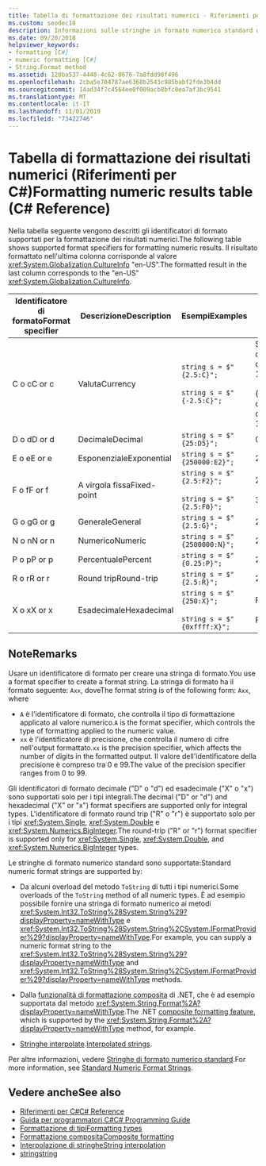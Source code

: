 ```yaml
---
title: Tabella di formattazione dei risultati numerici - Riferimenti per C#
ms.custom: seodec18
description: Informazioni sulle stringhe in formato numerico standard di C#
ms.date: 09/20/2018
helpviewer_keywords:
- formatting [C#]
- numeric formatting [C#]
- String.Format method
ms.assetid: 120ba537-4448-4c62-8676-7a8fdd98f496
ms.openlocfilehash: 2cba5e704787ae6368b2543c985babf2fde3b4dd
ms.sourcegitcommit: 14ad34f7c4564ee0f009acb8bfc0ea7af3bc9541
ms.translationtype: MT
ms.contentlocale: it-IT
ms.lasthandoff: 11/01/2019
ms.locfileid: "73422746"
---
```

# <a name="formatting-numeric-results-table-c-reference"></a><span data-ttu-id="46d87-103">Tabella di formattazione dei risultati numerici (Riferimenti per C#)</span><span class="sxs-lookup"><span data-stu-id="46d87-103">Formatting numeric results table (C# Reference)</span></span>

<span data-ttu-id="46d87-104">Nella tabella seguente vengono descritti gli identificatori di formato supportati per la formattazione dei risultati numerici.</span><span class="sxs-lookup"><span data-stu-id="46d87-104">The following table shows supported format specifiers for formatting numeric results.</span></span> <span data-ttu-id="46d87-105">Il risultato formattato nell'ultima colonna corrisponde al valore <xref:System.Globalization.CultureInfo> "en-US".</span><span class="sxs-lookup"><span data-stu-id="46d87-105">The formatted result in the last column corresponds to the "en-US" <xref:System.Globalization.CultureInfo>.</span></span>

|<span data-ttu-id="46d87-106">Identificatore di formato</span><span class="sxs-lookup"><span data-stu-id="46d87-106">Format specifier</span></span>|<span data-ttu-id="46d87-107">Descrizione</span><span class="sxs-lookup"><span data-stu-id="46d87-107">Description</span></span>|<span data-ttu-id="46d87-108">Esempi</span><span class="sxs-lookup"><span data-stu-id="46d87-108">Examples</span></span>|<span data-ttu-id="46d87-109">Risultato</span><span class="sxs-lookup"><span data-stu-id="46d87-109">Result</span></span>|  
|----------------------|-----------------|--------------|------------|  
|<span data-ttu-id="46d87-110">C o c</span><span class="sxs-lookup"><span data-stu-id="46d87-110">C or c</span></span>|<span data-ttu-id="46d87-111">Valuta</span><span class="sxs-lookup"><span data-stu-id="46d87-111">Currency</span></span>|`string s = $"{2.5:C}";`<br /><br /> `string s = $"{-2.5:C}";`|<span data-ttu-id="46d87-112">$2.50</span><span class="sxs-lookup"><span data-stu-id="46d87-112">$2.50</span></span><br /><br /> <span data-ttu-id="46d87-113">($2.50)</span><span class="sxs-lookup"><span data-stu-id="46d87-113">($2.50)</span></span>|  
|<span data-ttu-id="46d87-114">D o d</span><span class="sxs-lookup"><span data-stu-id="46d87-114">D or d</span></span>|<span data-ttu-id="46d87-115">Decimale</span><span class="sxs-lookup"><span data-stu-id="46d87-115">Decimal</span></span>|`string s = $"{25:D5}";`|<span data-ttu-id="46d87-116">00025</span><span class="sxs-lookup"><span data-stu-id="46d87-116">00025</span></span>|  
|<span data-ttu-id="46d87-117">E o e</span><span class="sxs-lookup"><span data-stu-id="46d87-117">E or e</span></span>|<span data-ttu-id="46d87-118">Esponenziale</span><span class="sxs-lookup"><span data-stu-id="46d87-118">Exponential</span></span>|`string s = $"{250000:E2}";`|<span data-ttu-id="46d87-119">2,50E+005</span><span class="sxs-lookup"><span data-stu-id="46d87-119">2.50E+005</span></span>|  
|<span data-ttu-id="46d87-120">F o f</span><span class="sxs-lookup"><span data-stu-id="46d87-120">F or f</span></span>|<span data-ttu-id="46d87-121">A virgola fissa</span><span class="sxs-lookup"><span data-stu-id="46d87-121">Fixed-point</span></span>|`string s = $"{2.5:F2}";`<br /><br /> `string s = $"{2.5:F0}";`|<span data-ttu-id="46d87-122">2.50</span><span class="sxs-lookup"><span data-stu-id="46d87-122">2.50</span></span><br /><br /> <span data-ttu-id="46d87-123">3\.</span><span class="sxs-lookup"><span data-stu-id="46d87-123">3</span></span>|  
|<span data-ttu-id="46d87-124">G o g</span><span class="sxs-lookup"><span data-stu-id="46d87-124">G or g</span></span>|<span data-ttu-id="46d87-125">Generale</span><span class="sxs-lookup"><span data-stu-id="46d87-125">General</span></span>|`string s = $"{2.5:G}";`|<span data-ttu-id="46d87-126">2.5</span><span class="sxs-lookup"><span data-stu-id="46d87-126">2.5</span></span>|  
|<span data-ttu-id="46d87-127">N o n</span><span class="sxs-lookup"><span data-stu-id="46d87-127">N or n</span></span>|<span data-ttu-id="46d87-128">Numerico</span><span class="sxs-lookup"><span data-stu-id="46d87-128">Numeric</span></span>|`string s = $"{2500000:N}";`|<span data-ttu-id="46d87-129">2,500,000.00</span><span class="sxs-lookup"><span data-stu-id="46d87-129">2,500,000.00</span></span>|  
|<span data-ttu-id="46d87-130">P o p</span><span class="sxs-lookup"><span data-stu-id="46d87-130">P or p</span></span>|<span data-ttu-id="46d87-131">Percentuale</span><span class="sxs-lookup"><span data-stu-id="46d87-131">Percent</span></span>|`string s = $"{0.25:P}";`|<span data-ttu-id="46d87-132">25,00%</span><span class="sxs-lookup"><span data-stu-id="46d87-132">25.00%</span></span>|  
|<span data-ttu-id="46d87-133">R o r</span><span class="sxs-lookup"><span data-stu-id="46d87-133">R or r</span></span>|<span data-ttu-id="46d87-134">Round trip</span><span class="sxs-lookup"><span data-stu-id="46d87-134">Round-trip</span></span>|`string s = $"{2.5:R}";`|<span data-ttu-id="46d87-135">2.5</span><span class="sxs-lookup"><span data-stu-id="46d87-135">2.5</span></span>|  
|<span data-ttu-id="46d87-136">X o x</span><span class="sxs-lookup"><span data-stu-id="46d87-136">X or x</span></span>|<span data-ttu-id="46d87-137">Esadecimale</span><span class="sxs-lookup"><span data-stu-id="46d87-137">Hexadecimal</span></span>|`string s = $"{250:X}";`<br /><br /> `string s = $"{0xffff:X}";`|<span data-ttu-id="46d87-138">FA</span><span class="sxs-lookup"><span data-stu-id="46d87-138">FA</span></span><br /><br /> <span data-ttu-id="46d87-139">FFFF</span><span class="sxs-lookup"><span data-stu-id="46d87-139">FFFF</span></span>|  

## <a name="remarks"></a><span data-ttu-id="46d87-140">Note</span><span class="sxs-lookup"><span data-stu-id="46d87-140">Remarks</span></span>

<span data-ttu-id="46d87-141">Usare un identificatore di formato per creare una stringa di formato.</span><span class="sxs-lookup"><span data-stu-id="46d87-141">You use a format specifier to create a format string.</span></span> <span data-ttu-id="46d87-142">La stringa di formato ha il formato seguente: `Axx`, dove</span><span class="sxs-lookup"><span data-stu-id="46d87-142">The format string is of the following form: `Axx`, where</span></span>

- <span data-ttu-id="46d87-143">`A` è l'identificatore di formato, che controlla il tipo di formattazione applicato al valore numerico.</span><span class="sxs-lookup"><span data-stu-id="46d87-143">`A` is the format specifier, which controls the type of formatting applied to the numeric value.</span></span>
- <span data-ttu-id="46d87-144">`xx` è l'identificatore di precisione, che controlla il numero di cifre nell'output formattato.</span><span class="sxs-lookup"><span data-stu-id="46d87-144">`xx` is the precision specifier, which affects the number of digits in the formatted output.</span></span> <span data-ttu-id="46d87-145">Il valore dell'identificatore della precisione è compreso tra 0 e 99.</span><span class="sxs-lookup"><span data-stu-id="46d87-145">The value of the precision specifier ranges from 0 to 99.</span></span>

<span data-ttu-id="46d87-146">Gli identificatori di formato decimale ("D" o "d") ed esadecimale ("X" o "x") sono supportati solo per i tipi integrali.</span><span class="sxs-lookup"><span data-stu-id="46d87-146">The decimal ("D" or "d") and hexadecimal ("X" or "x") format specifiers are supported only for integral types.</span></span> <span data-ttu-id="46d87-147">L'identificatore di formato round trip ("R" o "r") è supportato solo per i tipi <xref:System.Single>, <xref:System.Double> e <xref:System.Numerics.BigInteger>.</span><span class="sxs-lookup"><span data-stu-id="46d87-147">The round-trip ("R" or "r") format specifier is supported only for <xref:System.Single>, <xref:System.Double>, and <xref:System.Numerics.BigInteger> types.</span></span>

<span data-ttu-id="46d87-148">Le stringhe di formato numerico standard sono supportate:</span><span class="sxs-lookup"><span data-stu-id="46d87-148">Standard numeric format strings are supported by:</span></span>

- <span data-ttu-id="46d87-149">Da alcuni overload del metodo `ToString` di tutti i tipi numerici.</span><span class="sxs-lookup"><span data-stu-id="46d87-149">Some overloads of the `ToString` method of all numeric types.</span></span> <span data-ttu-id="46d87-150">È ad esempio possibile fornire una stringa di formato numerico ai metodi <xref:System.Int32.ToString%28System.String%29?displayProperty=nameWithType> e <xref:System.Int32.ToString%28System.String%2CSystem.IFormatProvider%29?displayProperty=nameWithType>.</span><span class="sxs-lookup"><span data-stu-id="46d87-150">For example, you can supply a numeric format string to the <xref:System.Int32.ToString%28System.String%29?displayProperty=nameWithType> and <xref:System.Int32.ToString%28System.String%2CSystem.IFormatProvider%29?displayProperty=nameWithType> methods.</span></span>

- <span data-ttu-id="46d87-151">Dalla [funzionalità di formattazione composita](../../../standard/base-types/composite-formatting.md) di .NET, che è ad esempio supportata dal metodo <xref:System.String.Format%2A?displayProperty=nameWithType>.</span><span class="sxs-lookup"><span data-stu-id="46d87-151">The .NET [composite formatting feature](../../../standard/base-types/composite-formatting.md), which is supported by the <xref:System.String.Format%2A?displayProperty=nameWithType> method, for example.</span></span>

- <span data-ttu-id="46d87-152">[Stringhe interpolate](../tokens/interpolated.md).</span><span class="sxs-lookup"><span data-stu-id="46d87-152">[Interpolated strings](../tokens/interpolated.md).</span></span>

<span data-ttu-id="46d87-153">Per altre informazioni, vedere [Stringhe di formato numerico standard](../../../standard/base-types/standard-numeric-format-strings.md).</span><span class="sxs-lookup"><span data-stu-id="46d87-153">For more information, see [Standard Numeric Format Strings](../../../standard/base-types/standard-numeric-format-strings.md).</span></span>

## <a name="see-also"></a><span data-ttu-id="46d87-154">Vedere anche</span><span class="sxs-lookup"><span data-stu-id="46d87-154">See also</span></span>

- [<span data-ttu-id="46d87-155">Riferimenti per C#</span><span class="sxs-lookup"><span data-stu-id="46d87-155">C# Reference</span></span>](../index.md)
- [<span data-ttu-id="46d87-156">Guida per programmatori C#</span><span class="sxs-lookup"><span data-stu-id="46d87-156">C# Programming Guide</span></span>](../../programming-guide/index.md)
- [<span data-ttu-id="46d87-157">Formattazione di tipi</span><span class="sxs-lookup"><span data-stu-id="46d87-157">Formatting types</span></span>](../../../standard/base-types/formatting-types.md)
- [<span data-ttu-id="46d87-158">Formattazione composita</span><span class="sxs-lookup"><span data-stu-id="46d87-158">Composite formatting</span></span>](../../../standard/base-types/composite-formatting.md)
- [<span data-ttu-id="46d87-159">Interpolazione di stringhe</span><span class="sxs-lookup"><span data-stu-id="46d87-159">String interpolation</span></span>](../tokens/interpolated.md)
- [<span data-ttu-id="46d87-160">string</span><span class="sxs-lookup"><span data-stu-id="46d87-160">string</span></span>](../builtin-types/reference-types.md)

